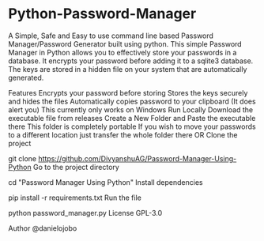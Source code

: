 # Python-Password-Manager
A Simple, Safe and Easy to use command line based Password Manager/Password Generator  built using python.
This simple Password Manager in Python allows you to effectively store your passwords in a database. It encrypts your password before adding it to a sqlite3 database. The keys are stored in a hidden file on your system that are automatically generated.

Features
Encrypts your password before storing
Stores the keys securely and hides the files
Automatically copies password to your clipboard (It does alert you)
This currently only works on Windows
Run Locally
Download the executable file from releases
Create a New Folder and Paste the executable there
This folder is completely portable
If you wish to move your passwords to a different location just transfer the whole folder there
OR
Clone the project

  git clone https://github.com/DivyanshuAG/Password-Manager-Using-Python
Go to the project directory

  cd "Password Manager Using Python"
Install dependencies

  pip install -r requirements.txt
Run the file

  python password_manager.py
License
GPL-3.0

Author
@danielojobo
